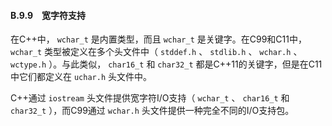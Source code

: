 #### B.9.9　宽字符支持

在C++中， `wchar_t` 是内置类型，而且 `wchar_t` 是关键字。在C99和C11中， `wchar_t` 类型被定义在多个头文件中（ `stddef.h` 、 `stdlib.h` 、 `wchar.h` 、 `wctype.h` ）。与此类似， `char16_t` 和 `char32_t` 都是C++11的关键字，但是在C11中它们都定义在 `uchar.h` 头文件中。

C++通过 `iostream` 头文件提供宽字符I/O支持（ `wchar_t` 、 `char16_t` 和 `char32_t` ），而C99通过 `wchar.h` 头文件提供一种完全不同的I/O支持包。

